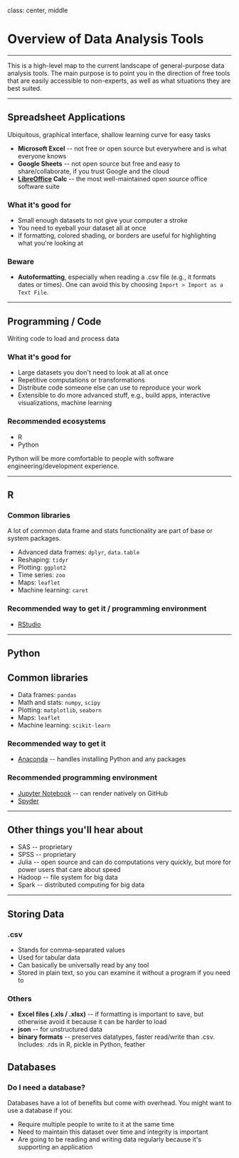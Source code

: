 class: center, middle

# Overview of Data Analysis Tools

---

This is a high-level map to the current landscape of general-purpose data analysis tools. The main purpose is to point you in the direction of free tools that are easily accessible to non-experts, as well as what situations they are best suited.

---

## Spreadsheet Applications

Ubiquitous, graphical interface, shallow learning curve for easy tasks

- **Microsoft Excel** -- not free or open source but  everywhere and is what everyone knows
- **Google Sheets** -- not open source but free and easy to share/collaborate, if you trust Google and the cloud
- **[LibreOffice](https://www.libreoffice.org/) Calc** -- the most well-maintained open source office software suite

### What it's good for

- Small enough datasets to not give your computer a stroke
- You need to eyeball your dataset all at once
- If formatting, colored shading, or borders are useful for highlighting what you're looking at

### Beware
- **Autoformatting**, especially when reading a .csv file (e.g., it formats dates or times). One can avoid this by choosing `Import > Import as a Text File`.

---

## Programming / Code

Writing code to load and process data

### What it's good for

- Large datasets you don't need to look at all at once
- Repetitive computations or transformations
- Distribute code someone else can use to reproduce your work
- Extensible to do more advanced stuff, e.g., build apps, interactive visualizations, machine learning

### Recommended ecosystems

- R
- Python

Python will be more comfortable to people with software engineering/development experience.

---

## R

### Common libraries

A lot of common data frame and stats functionality are part of base or system packages.

- Advanced data frames: `dplyr`, `data.table`
- Reshaping: `tidyr`
- Plotting: `ggplot2`
- Time series: `zoo`
- Maps: `leaflet`
- Machine learning: `caret`

### Recommended way to get it / programming environment
- [RStudio](https://www.rstudio.com/products/rstudio/#Desktop)

---

## Python

## Common libraries

- Data frames: `pandas`
- Math and stats: `numpy`, `scipy`
- Plotting: `matplotlib`, `seaborn`
- Maps: `leaflet`
- Machine learning: `scikit-learn`

### Recommended way to get it
- [Anaconda](https://www.continuum.io/downloads) -- handles installing Python and any packages

### Recommended programming environment
- [Jupyter Notebook](http://jupyter.org/) -- can render natively on GitHub
- [Spyder](https://pythonhosted.org/spyder/)

---

## Other things you'll hear about

- SAS -- proprietary
- SPSS -- proprietary
- Julia -- open source and can do computations very quickly, but more for power users that care about speed
- Hadoop -- file system for big data
- Spark -- distributed computing for big data

---

## Storing Data

### .csv
- Stands for comma-separated values
- Used for tabular data
- Can basically be universally read by any tool
- Stored in plain text, so you can examine it without a program if you need to

### Others
- **Excel files (.xls / .xlsx)** -- if formatting is important to save, but otherwise avoid it because it can be harder to load
- **json** -- for unstructured data
- **binary formats** -- preserves datatypes, faster read/write than .csv. Includes: .rds in R, pickle in Python, feather

## Databases

### Do I need a database?

Databases have a lot of benefits but come with overhead. You might want to use a database if you:
- Require multiple people to write to it at the same time
- Need to maintain this dataset over time and integrity is important
- Are going to be reading and writing data regularly because it's supporting an application
